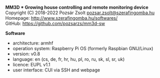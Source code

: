 **MM3D * Growing house controlling and remote monitoring device**  
Copyright (C) 2018-2022 Pozsár Zsolt <pozsar.zsolt@szerafingomba.hu>  
Homepage: <http://www.szerafingomba.hu/softwares/>  
GitHub: <https://github.com/pozsarzs/mm3d-sw>

**Software**

 - architecture:       armhf
 - operation system:   Raspberry Pi OS (formerly Raspbian GNU/Linux)
 - version:            v0.8
 - language:           en (cs, de, fr, hr, hu, pl, ro, ru, sk, sl, sr, uk)
 - licence:            EUPL v1.1
 - user interface:     CUI via SSH and webpage
